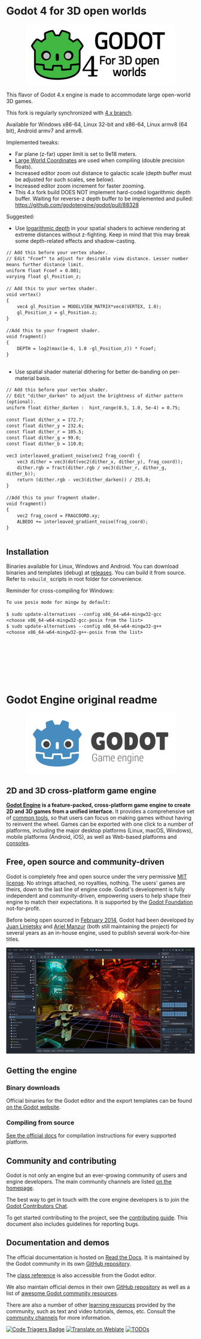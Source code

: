 # Godot 4 for 3D open worlds

<p align="center">
    <img src="logo_gow.png" width="400" alt="Godot for 3D open worlds logo">
</p>

This flavor of Godot 4.x engine is made to accommodate large open-world 3D games.

This fork is regularly synchronized with [4.x branch](https://github.com/godotengine/godot/tree/master).

Available for Windows x86-64, Linux 32-bit and x86-64, Linux armv8 (64 bit), Android armv7 and armv8.

Implemented tweaks:
* Far plane (z-far) upper limit is set to 9e18 meters.
* [Large World Coordinates](https://docs.godotengine.org/en/stable/tutorials/physics/large_world_coordinates.html) are used when compiling (double precision floats).
* Increased editor zoom out distance to galactic scale (depth buffer must be adjusted for such scales, see below).
* Increased editor zoom increment for faster zooming.
* This 4.x fork build DOES NOT implement hard-coded logarithmic depth buffer.
Waiting for reverse-z depth buffer to be implemented and pulled: https://github.com/godotengine/godot/pull/88328

Suggested:
* Use [logarithmic depth](https://outerra.blogspot.com/search?q=logarithmic&max-results=20&by-date=true) in your spatial shaders to achieve rendering at extreme distances
without z-fighting. Keep in mind that this may break some depth-related effects and shadow-casting.


```
// Add this before your vertex shader.
// Edit "Fcoef" to adjust for desirable view distance. Lesser number means further distance limit.
uniform float Fcoef = 0.001;
varying float gl_Position_z;

// Add this to your vertex shader.
void vertex()
{
	vec4 gl_Position = MODELVIEW_MATRIX*vec4(VERTEX, 1.0);
	gl_Position_z = gl_Position.z;
}

//Add this to your fragment shader.
void fragment()
{
	DEPTH = log2(max(1e-6, 1.0 -gl_Position_z)) * Fcoef;
}


```

* Use spatial shader material dithering for better de-banding on per-material basis.

```
// Add this before your vertex shader.
// Edit "dither_darken" to adjust the brightness of dither pattern (optional).
uniform float dither_darken :  hint_range(0.5, 1.0, 5e-4) = 0.75;

const float dither_x = 172.7;
const float dither_y = 232.6;
const float dither_r = 105.5;
const float dither_g = 99.0;
const float dither_b = 110.0;

vec3 interleaved_gradient_noise(vec2 frag_coord) {
	vec3 dither = vec3(dot(vec2(dither_x, dither_y), frag_coord));
	dither.rgb = fract(dither.rgb / vec3(dither_r, dither_g, dither_b));
	return (dither.rgb - vec3(dither_darken)) / 255.0;
}

//Add this to your fragment shader.
void fragment()
{
	vec2 frag_coord = FRAGCOORD.xy;
	ALBEDO += interleaved_gradient_noise(frag_coord);
}


```



## Installation
Binaries available for Linux, Windows and Android.
You can download binaries and templates (debug) at [releases](https://github.com/roalyr/godot-for-3d-open-worlds/releases/).
You can build it from source. Refer to `rebuild_` scripts in root folder for convenience.

Reminder for cross-compiling for Windows:
```
To use posix mode for mingw by default:

$ sudo update-alternatives --config x86_64-w64-mingw32-gcc
<choose x86_64-w64-mingw32-gcc-posix from the list>
$ sudo update-alternatives --config x86_64-w64-mingw32-g++
<choose x86_64-w64-mingw32-g++-posix from the list>
```

<br/><br/>
<br/><br/>
<br/><br/>

# Godot Engine original readme

<p align="center">
  <a href="https://godotengine.org">
    <img src="logo_outlined.svg" width="400" alt="Godot Engine logo">
  </a>
</p>

## 2D and 3D cross-platform game engine

**[Godot Engine](https://godotengine.org) is a feature-packed, cross-platform
game engine to create 2D and 3D games from a unified interface.** It provides a
comprehensive set of [common tools](https://godotengine.org/features), so that
users can focus on making games without having to reinvent the wheel. Games can
be exported with one click to a number of platforms, including the major desktop
platforms (Linux, macOS, Windows), mobile platforms (Android, iOS), as well as
Web-based platforms and [consoles](https://docs.godotengine.org/en/latest/tutorials/platform/consoles.html).

## Free, open source and community-driven

Godot is completely free and open source under the very permissive [MIT license](https://godotengine.org/license).
No strings attached, no royalties, nothing. The users' games are theirs, down
to the last line of engine code. Godot's development is fully independent and
community-driven, empowering users to help shape their engine to match their
expectations. It is supported by the [Godot Foundation](https://godot.foundation/)
not-for-profit.

Before being open sourced in [February 2014](https://github.com/godotengine/godot/commit/0b806ee0fc9097fa7bda7ac0109191c9c5e0a1ac),
Godot had been developed by [Juan Linietsky](https://github.com/reduz) and
[Ariel Manzur](https://github.com/punto-) (both still maintaining the project)
for several years as an in-house engine, used to publish several work-for-hire
titles.

![Screenshot of a 3D scene in the Godot Engine editor](https://raw.githubusercontent.com/godotengine/godot-design/master/screenshots/editor_tps_demo_1920x1080.jpg)

## Getting the engine

### Binary downloads

Official binaries for the Godot editor and the export templates can be found
[on the Godot website](https://godotengine.org/download).

### Compiling from source

[See the official docs](https://docs.godotengine.org/en/latest/contributing/development/compiling)
for compilation instructions for every supported platform.

## Community and contributing

Godot is not only an engine but an ever-growing community of users and engine
developers. The main community channels are listed [on the homepage](https://godotengine.org/community).

The best way to get in touch with the core engine developers is to join the
[Godot Contributors Chat](https://chat.godotengine.org).

To get started contributing to the project, see the [contributing guide](CONTRIBUTING.md).
This document also includes guidelines for reporting bugs.

## Documentation and demos

The official documentation is hosted on [Read the Docs](https://docs.godotengine.org).
It is maintained by the Godot community in its own [GitHub repository](https://github.com/godotengine/godot-docs).

The [class reference](https://docs.godotengine.org/en/latest/classes/)
is also accessible from the Godot editor.

We also maintain official demos in their own [GitHub repository](https://github.com/godotengine/godot-demo-projects)
as well as a list of [awesome Godot community resources](https://github.com/godotengine/awesome-godot).

There are also a number of other
[learning resources](https://docs.godotengine.org/en/latest/community/tutorials.html)
provided by the community, such as text and video tutorials, demos, etc.
Consult the [community channels](https://godotengine.org/community)
for more information.

[![Code Triagers Badge](https://www.codetriage.com/godotengine/godot/badges/users.svg)](https://www.codetriage.com/godotengine/godot)
[![Translate on Weblate](https://hosted.weblate.org/widgets/godot-engine/-/godot/svg-badge.svg)](https://hosted.weblate.org/engage/godot-engine/?utm_source=widget)
[![TODOs](https://badgen.net/https/api.tickgit.com/badgen/github.com/godotengine/godot)](https://www.tickgit.com/browse?repo=github.com/godotengine/godot)
